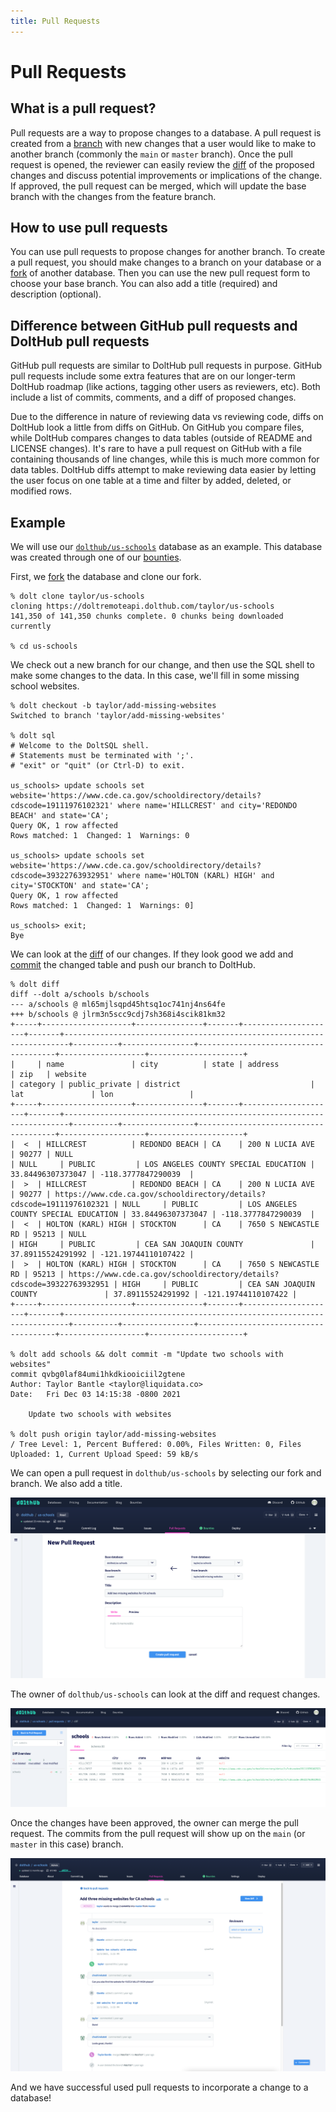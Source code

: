 ```yaml
---
title: Pull Requests
---
```


# Pull Requests

## What is a pull request?

Pull requests are a way to propose changes to a database. A pull request is created from a [branch](../dolt/git/branch.md) with new changes that a user would like to make to another branch (commonly the `main` or `master` branch). Once the pull request is opened, the reviewer can easily review the [diff](../dolt/git/diff.md) of the proposed changes and discuss potential improvements or implications of the change. If approved, the pull request can be merged, which will update the base branch with the changes from the feature branch.

## How to use pull requests

You can use pull requests to propose changes for another branch. To create a pull request, you should make changes to a branch on your database or a [fork](forks.md) of another database. Then you can use the new pull request form to choose your base branch. You can also add a title (required) and description (optional).

## Difference between GitHub pull requests and DoltHub pull requests

GitHub pull requests are similar to DoltHub pull requests in purpose. GitHub pull requests include some extra features that are on our longer-term DoltHub roadmap (like actions, tagging other users as reviewers, etc). Both include a list of commits, comments, and a diff of proposed changes.

Due to the difference in nature of reviewing data vs reviewing code, diffs on DoltHub look a little from diffs on GitHub. On GitHub you compare files, while DoltHub compares changes to data tables (outside of README and LICENSE changes). It's rare to have a pull request on GitHub with a file containing thousands of line changes, while this is much more common for data tables. DoltHub diffs attempt to make reviewing data easier by letting the user focus on one table at a time and filter by added, deleted, or modified rows.

## Example

We will use our [`dolthub/us-schools`](https://www.dolthub.com/repositories/dolthub/us-schools) database as an example. This database was created through one of our [bounties](https://github.com/dolthub/docs/blob/gitbook-dev/content/introduction/getting-started/data-bounties.md).

First, we [fork](forks.md) the database and clone our fork.

```
% dolt clone taylor/us-schools
cloning https://doltremoteapi.dolthub.com/taylor/us-schools
141,350 of 141,350 chunks complete. 0 chunks being downloaded currently

% cd us-schools
```

We check out a new branch for our change, and then use the SQL shell to make some changes to the data. In this case, we'll fill in some missing school websites.

```
% dolt checkout -b taylor/add-missing-websites
Switched to branch 'taylor/add-missing-websites'

% dolt sql
# Welcome to the DoltSQL shell.
# Statements must be terminated with ';'.
# "exit" or "quit" (or Ctrl-D) to exit.

us_schools> update schools set website='https://www.cde.ca.gov/schooldirectory/details?cdscode=19111976102321' where name='HILLCREST' and city='REDONDO BEACH' and state='CA';
Query OK, 1 row affected
Rows matched: 1  Changed: 1  Warnings: 0

us_schools> update schools set website='https://www.cde.ca.gov/schooldirectory/details?cdscode=39322763932951' where name='HOLTON (KARL) HIGH' and city='STOCKTON' and state='CA';
Query OK, 1 row affected
Rows matched: 1  Changed: 1  Warnings: 0]

us_schools> exit;
Bye
```

We can look at the [diff](../dolt/git/diff.md) of our changes. If they look good we add and [commit](../dolt/git/commits.md) the changed table and push our branch to DoltHub.

```
% dolt diff
diff --dolt a/schools b/schools
--- a/schools @ ml65mjlsqpd45htsq1oc741nj4ns64fe
+++ b/schools @ jlrm3n5scc9cdj7sh368i4scik81km32
+-----+--------------------+---------------+-------+---------------------+-------+-----------------------------------------------------------------------+----------+----------------+--------------------------------------+-------------------+---------------------+
|     | name               | city          | state | address             | zip   | website                                                               | category | public_private | district                             | lat               | lon                 |
+-----+--------------------+---------------+-------+---------------------+-------+-----------------------------------------------------------------------+----------+----------------+--------------------------------------+-------------------+---------------------+
|  <  | HILLCREST          | REDONDO BEACH | CA    | 200 N LUCIA AVE     | 90277 | NULL                                                                  | NULL     | PUBLIC         | LOS ANGELES COUNTY SPECIAL EDUCATION | 33.84496307373047 | -118.3777847290039  |
|  >  | HILLCREST          | REDONDO BEACH | CA    | 200 N LUCIA AVE     | 90277 | https://www.cde.ca.gov/schooldirectory/details?cdscode=19111976102321 | NULL     | PUBLIC         | LOS ANGELES COUNTY SPECIAL EDUCATION | 33.84496307373047 | -118.3777847290039  |
|  <  | HOLTON (KARL) HIGH | STOCKTON      | CA    | 7650 S NEWCASTLE RD | 95213 | NULL                                                                  | HIGH     | PUBLIC         | CEA SAN JOAQUIN COUNTY               | 37.89115524291992 | -121.19744110107422 |
|  >  | HOLTON (KARL) HIGH | STOCKTON      | CA    | 7650 S NEWCASTLE RD | 95213 | https://www.cde.ca.gov/schooldirectory/details?cdscode=39322763932951 | HIGH     | PUBLIC         | CEA SAN JOAQUIN COUNTY               | 37.89115524291992 | -121.19744110107422 |
+-----+--------------------+---------------+-------+---------------------+-------+-----------------------------------------------------------------------+----------+----------------+--------------------------------------+-------------------+---------------------+

% dolt add schools && dolt commit -m "Update two schools with websites"
commit qvbg0laf84umi1hkdkiooiciil2gtene
Author: Taylor Bantle <taylor@liquidata.co>
Date:   Fri Dec 03 14:15:38 -0800 2021

	Update two schools with websites

% dolt push origin taylor/add-missing-websites
/ Tree Level: 1, Percent Buffered: 0.00%, Files Written: 0, Files Uploaded: 1, Current Upload Speed: 59 kB/s
```

We can open a pull request in `dolthub/us-schools` by selecting our fork and branch. We also add a title.

![](../../.gitbook/assets/new-pull-request-form.png)

The owner of `dolthub/us-schools` can look at the diff and request changes.

![](../../.gitbook/assets/pull-request-diff.png)

Once the changes have been approved, the owner can merge the pull request. The commits from the pull request will show up on the `main` (or `master` in this case) branch.

![](../../.gitbook/assets/merged-pull-with-feedback.png)

And we have successful used pull requests to incorporate a change to a database!

